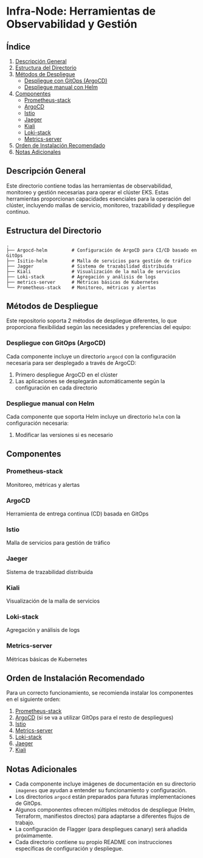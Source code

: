 # Infra-Node: Herramientas de Observabilidad y Gestión

## Índice
1. [Descripción General](#descripción-general)
2. [Estructura del Directorio](#estructura-del-directorio)
3. [Métodos de Despliegue](#métodos-de-despliegue)
   - [Despliegue con GitOps (ArgoCD)](#despliegue-con-gitops-argocd)
   - [Despliegue manual con Helm](#despliegue-manual-con-helm)
4. [Componentes](#componentes)
   - [Prometheus-stack](#prometheus-stack)
   - [ArgoCD](#argocd)
   - [Istio](#istio)
   - [Jaeger](#jaeger)
   - [Kiali](#kiali)
   - [Loki-stack](#loki-stack)
   - [Metrics-server](#metrics-server)
5. [Orden de Instalación Recomendado](#orden-de-instalación-recomendado)
6. [Notas Adicionales](#notas-adicionales)

## Descripción General
Este directorio contiene todas las herramientas de observabilidad, monitoreo y gestión necesarias para operar el clúster EKS. Estas herramientas proporcionan capacidades esenciales para la operación del clúster, incluyendo mallas de servicio, monitoreo, trazabilidad y despliegue continuo.

## Estructura del Directorio
```
.
├── Argocd-helm         # Configuración de ArgoCD para CI/CD basado en GitOps
├── Isitio-helm         # Malla de servicios para gestión de tráfico
├── Jagger              # Sistema de trazabilidad distribuida
├── Kiali               # Visualización de la malla de servicios
├── Loki-stack          # Agregación y análisis de logs
├── metrics-server      # Métricas básicas de Kubernetes
└── Prometheus-stack    # Monitoreo, métricas y alertas
```

## Métodos de Despliegue
Este repositorio soporta 2 métodos de despliegue diferentes, lo que proporciona flexibilidad según las necesidades y preferencias del equipo:

### Despliegue con GitOps (ArgoCD)
Cada componente incluye un directorio `argocd` con la configuración necesaria para ser desplegado a través de ArgoCD:
1. Primero despliegue ArgoCD en el clúster
2. Las aplicaciones se desplegarán automáticamente según la configuración en cada directorio

### Despliegue manual con Helm
Cada componente que soporta Helm incluye un directorio `helm` con la configuración necesaria:
1. Modificar las versiones si es necesario

## Componentes

### Prometheus-stack
Monitoreo, métricas y alertas

### ArgoCD
Herramienta de entrega continua (CD) basada en GitOps

### Istio
Malla de servicios para gestión de tráfico

### Jaeger
Sistema de trazabilidad distribuida

### Kiali
Visualización de la malla de servicios

### Loki-stack
Agregación y análisis de logs

### Metrics-server
Métricas básicas de Kubernetes

## Orden de Instalación Recomendado
Para un correcto funcionamiento, se recomienda instalar los componentes en el siguiente orden:
1. [Prometheus-stack](https://github.com/Andherson333333/robot-shop/tree/master/Infrastructure-cloud-EKS/infra-node/Prometheus-stack)
2. [ArgoCD](https://github.com/Andherson333333/robot-shop/tree/master/Infrastructure-cloud-EKS/infra-node/Argocd-helm) (si se va a utilizar GitOps para el resto de despliegues)
3. [Istio](https://github.com/Andherson333333/robot-shop/tree/master/Infrastructure-cloud-EKS/infra-node/Isitio-helm)
4. [Metrics-server](https://github.com/Andherson333333/robot-shop/tree/master/Infrastructure-cloud-EKS/infra-node/metrics-server)
5. [Loki-stack](https://github.com/Andherson333333/robot-shop/tree/master/Infrastructure-cloud-EKS/infra-node/Loki-stack)
6. [Jaeger](https://github.com/Andherson333333/robot-shop/tree/master/Infrastructure-cloud-EKS/infra-node/Jagger)
7. [Kiali](https://github.com/Andherson333333/robot-shop/tree/master/Infrastructure-cloud-EKS/infra-node/Kiali)

## Notas Adicionales
- Cada componente incluye imágenes de documentación en su directorio `imagenes` que ayudan a entender su funcionamiento y configuración.
- Los directorios `argocd` están preparados para futuras implementaciones de GitOps.
- Algunos componentes ofrecen múltiples métodos de despliegue (Helm, Terraform, manifiestos directos) para adaptarse a diferentes flujos de trabajo.
- La configuración de Flagger (para despliegues canary) será añadida próximamente.
- Cada directorio contiene su propio README con instrucciones específicas de configuración y despliegue.

